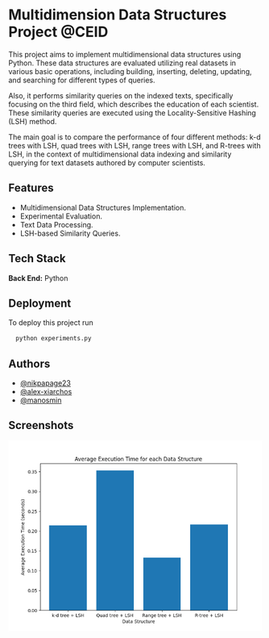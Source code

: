 
# Multidimension Data Structures Project @CEID

This project aims to implement multidimensional data structures using Python. These data structures are evaluated utilizing real datasets in various basic operations, including building, inserting, deleting, updating, and searching for different types of queries. 

Also, it performs similarity queries on the indexed texts, specifically focusing on the third field, which describes the education of each scientist. These similarity queries are executed using the Locality-Sensitive Hashing (LSH) method.

The main goal is to compare the performance of four different methods: k-d trees with LSH, quad trees with LSH, range trees with LSH, and R-trees with LSH, in the context of multidimensional data indexing and similarity querying for text datasets authored by computer scientists.


## Features

- Multidimensional Data Structures Implementation.
- Experimental Evaluation.
- Text Data Processing.
- LSH-based Similarity Queries.


## Tech Stack

**Back End:** Python



## Deployment

To deploy this project run

```bash
  python experiments.py
```


## Authors

- [@nikpapage23](https://github.com/nikpapage23)
- [@alex-xiarchos](https://github.com/alex-xiarchos)
- [@manosmin](https://github.com/manosmin)

## Screenshots

![Experiments](https://github.com/nikpapage23/Multi-Dimensional-Data-Structures-Project/blob/main/Multi-Dimensional_Data_Structures_PROJECT/screenshots/Figure_1.png)

